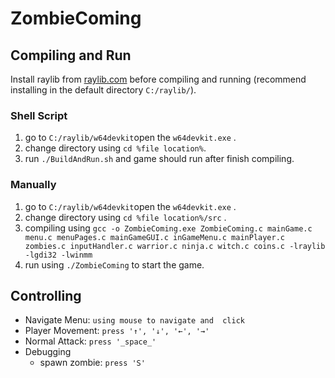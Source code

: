 # ZombieComing

## Compiling and Run
Install raylib from [raylib.com](https://www.raylib.com/) before compiling and running (recommend installing in the default directory `C:/raylib/`).

### Shell Script
1.  go to `C:/raylib/w64devkit`open the `w64devkit.exe` .
2.  change directory using `cd %file location%`.
3.  run `./BuildAndRun.sh` and game should run after finish compiling.
### Manually
1. go to `C:/raylib/w64devkit`open the `w64devkit.exe` . 
2. change directory using `cd %file location%/src` .
3. compiling using `gcc -o ZombieComing.exe ZombieComing.c mainGame.c menu.c menuPages.c mainGameGUI.c inGameMenu.c mainPlayer.c zombies.c inputHandler.c warrior.c ninja.c witch.c coins.c -lraylib -lgdi32 -lwinmm `
4. run using `./ZombieComing` to start the game.
## Controlling
 - Navigate Menu: `using mouse to navigate and  click`
 - Player Movement: `press '↑', '↓', '←', '→' `
 - Normal Attack: `press '_space_'`
 - Debugging
	 - spawn zombie: `press 'S' `

